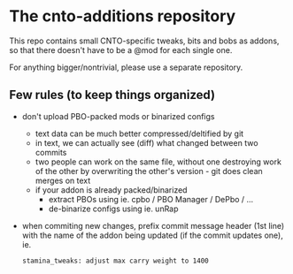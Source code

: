 The cnto-additions repository
=============================

This repo contains small CNTO-specific tweaks, bits and bobs as addons, so that
there doesn't have to be a @mod for each single one.

For anything bigger/nontrivial, please use a separate repository.

Few rules (to keep things organized)
------------------------------------

- don't upload PBO-packed mods or binarized configs
  - text data can be much better compressed/deltified by git
  - in text, we can actually see (diff) what changed between two commits
  - two people can work on the same file, without one destroying work
    of the other by overwriting the other's version - git does clean merges
    on text
  - if your addon is already packed/binarized
    - extract PBOs using ie. cpbo / PBO Manager / DePbo / ...
    - de-binarize configs using ie. unRap
- when commiting new changes, prefix commit message header (1st line) with
  the name of the addon being updated (if the commit updates one), ie.

    ```
    stamina_tweaks: adjust max carry weight to 1400
    ```
